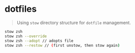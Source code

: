 # dotfiles

> Using `stow` directory structure for `dotfile` management.

```bash
stow zsh
stow zsh --override
stow zsh --adopt // adopts file
stow zsh --restow // (first unstow, then stow again)
```
